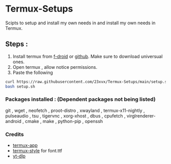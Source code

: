 # Termux-Setups
<p>Scipts to setup and install my own needs in and install my own needs in Termux.</p> 

## Steps : 
1. Install termux from [f-droid](https://f-droid.org/en/packages/com.termux/) or [github](https://github.com/termux/termux-app/releases/tag/v0.118.0). Make sure to download universual ones.
2. Open termux , allow notice permissions. 
3. Paste the following 

```bash 
curl https://raw.githubusercontent.com/23xvx/Termux-Setups/main/setup.sh >> setup.sh 
bash setup.sh 
```

### Packages installed : (Dependent packages not being listed)
git , wget , neofetch , proot-distro , xwayland , termux-x11-nightly , pulseaudio , tsu , tigervnc , xorg-xhost , dbus , cpufetch , virglrenderer-android , cmake , make , python-pip , openssh

### Credits 
- [termux-app](https://github.com/termux/termux-app)
- [termux-style](https://github.com/adi1090x/termux-style) for font.ttf 
- [yt-dlp](https://github.com/yt-dlp/yt-dlp)









